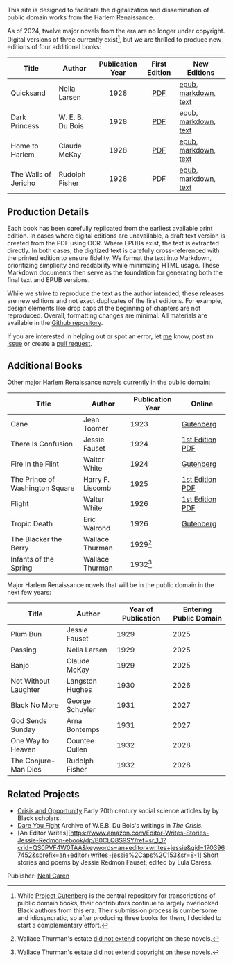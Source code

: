 This site is designed to facilitate the digitalization and dissemination of public domain works from the Harlem Renaissance. 

As of 2024, twelve major novels from the era are no longer under copyright. Digital versions of three currently exist[^g], but we are thrilled to produce new editions of four additional books:

[^g]: While [Project Gutenberg](http://gutenberg.org) is the central repository for transcriptions of public domain books, their contributors continue to largely overlooked Black authors from this era. Their submission process is cumbersome and idiosyncratic, so after producing three books for them, I decided to start a complementary effort. 


| Title                          | Author            | Publication Year | First Edition | New Editions | 
|-------------------------------|-------------------|:-------------------:|:----: |------ |
| Quicksand                     | Nella Larsen      | 1928 | [PDF](https://raw.githubusercontent.com/nealcaren/crisis-and-opportunity-books/main/books/quicksand/quicksand-1928.pdf)                | [epub](https://raw.githubusercontent.com/nealcaren/crisis-and-opportunity-books/main/books/quicksand/quicksand.epub), [markdown](https://raw.githubusercontent.com/nealcaren/crisis-and-opportunity-books/main/books/quicksand/quicksand.md), [text](https://raw.githubusercontent.com/nealcaren/crisis-and-opportunity-books/main/books/quicksand/quicksand.txt) |
| Dark Princess                | W. E. B. Du Bois  | 1928             | [PDF](https://github.com/nealcaren/crisis-and-opportunity-books/raw/main/books/dark-princess/dark-princess-1928.pdf)  | [epub](https://github.com/nealcaren/crisis-and-opportunity-books/raw/main/books/dark-princess/dark-princess.epub), [markdown](https://github.com/nealcaren/crisis-and-opportunity-books/raw/main/books/dark-princess/dark-princess.md), [text](https://github.com/nealcaren/crisis-and-opportunity-books/raw/main/books/dark-princess/dark-princess.txt) |
| Home to Harlem                | Claude McKay      | 1928        | [PDF](https://raw.githubusercontent.com/nealcaren/crisis-and-opportunity-books/main/books/home-to-harlem/home-to-harlem-1928.pdf)    |  [epub](https://raw.githubusercontent.com/nealcaren/crisis-and-opportunity-books/main/books/home-to-harlem/home-to-harlem.epub), [markdown](https://raw.githubusercontent.com/nealcaren/crisis-and-opportunity-books/main/books/home-to-harlem/home-to-harlem.md), [text](https://raw.githubusercontent.com/nealcaren/crisis-and-opportunity-books/main/books/home-to-harlem/home-to-harlem.txt) |
| The Walls of Jericho              | Rudolph Fisher    | 1928       |  [PDF](https://raw.githubusercontent.com/nealcaren/crisis-and-opportunity-books/main/books/the-walls-of-jericho/the-walls-of-jericho-1928.pdf)     | [epub](https://raw.githubusercontent.com/nealcaren/crisis-and-opportunity-books/main/books/the-walls-of-jericho/the-walls-of-jericho.epub), [markdown](https://raw.githubusercontent.com/nealcaren/crisis-and-opportunity-books/main/books/the-walls-of-jericho/the-walls-of-jericho.md), [text](https://raw.githubusercontent.com/nealcaren/crisis-and-opportunity-books/main/books/the-walls-of-jericho/the-walls-of-jericho.txt) | 

## Production Details

Each book has been carefully replicated from the earliest available print edition. In cases where digital editions are unavailable, a draft text version is created from the PDF using OCR. Where EPUBs exist, the text is  extracted directly. In both cases, the digitized text is carefully cross-referenced with the printed edition to ensure fidelity.  We format the text into Markdown, prioritizing simplicity and readability while minimizing HTML usage. These Markdown documents then serve as the foundation for generating both the final text and EPUB versions. 

While we strive to reproduce the text as the author intended, these releases are new editions and not exact duplicates of the first editions. For example, design elements like drop caps at the beginning of chapters are not reproduced. Overall, formatting changes are minimal. All materials are available in the [Github repository](https://github.com/nealcaren/crisis-and-opportunity-books).

If you are interested in helping out or spot an error, let [me](mailto:neal.caren@gmail.com) know, post an [issue](https://github.com/nealcaren/crisis-and-opportunity-books/issues) or create a [pull request](https://github.com/nealcaren/crisis-and-opportunity-books/pulls).


## Additional Books

Other major Harlem Renaissance novels currently in the public domain:

| Title                          | Author            | Publication Year | Online
|-------------------------------|-------------------|---------------------|---------------------|
| Cane                          | Jean Toomer       | 1923                | [Gutenberg](https://www.gutenberg.org/ebooks/60093) |
| There Is Confusion            | Jessie Fauset     | 1924                | [1st Edition PDF](https://www.google.com/books/edition/There_is_Confusion/_xXR-y0YdxoC?hl=en) |
| Fire In the Flint             | Walter White      | 1924                | [Gutenberg](https://www.gutenberg.org/ebooks/69877) |
| The Prince of Washington Square | Harry F. Liscomb | 1925                | [1st Edition PDF](https://www.google.com/books/edition/The_Prince_of_Washington_Square/4h0vAQAAIAAJ?hl=en&gbpv=0) |
| Flight                        | Walter White      | 1926                | [1st Edition PDF](https://www.google.com/books/edition/Flight/emgpAQAAIAAJ?hl=en&gbpv=0)
| Tropic Death                  | Eric Walrond      | 1926                | [Gutenberg](https://www.gutenberg.org/ebooks/71465) |
| The Blacker the Berry         | Wallace Thurman   | 1929[^1]                |
| Infants of the Spring         | Wallace Thurman   | 1932[^1]                |


[^1]: Wallace Thurman's estate [did not extend]( https://exhibits.stanford.edu/copyrightrenewals/catalog?exhibit_id=copyrightrenewals&search_field=search&q=Wallace+Thurman) copyright on these novels. 

Major Harlem Renaissance novels that will be in the public domain in the next few years:

| Title                          | Author            | Year of Publication | Entering Public Domain |
|-------------------------------|-------------------|---------------------|---------------------|
| Plum Bun                      | Jessie Fauset     | 1929                | 2025 |
| Passing                       | Nella Larsen      | 1929                | 2025 |
| Banjo                         | Claude McKay      | 1929                | 2025 |
| Not Without Laughter          | Langston Hughes   | 1930                | 2026 |
| Black No More                 | George Schuyler   | 1931                | 2027 |
| God Sends Sunday              | Arna Bontemps     | 1931                | 2027 |
| One Way to Heaven             | Countee Cullen    | 1932                | 2028 |
| The Conjure-Man Dies          | Rudolph Fisher    | 1932                | 2028 |


## Related Projects

* [Crisis and Opportunity](https://www.crisisopportunity.org) Early 20th century social science articles by by Black scholars.
* [Dare You Fight](https://www.dareyoufight.org) Archive of W.E.B. Du Bois's writings in *The Crisis*.
* [An Editor Writes][https://www.amazon.com/Editor-Writes-Stories-Jessie-Redmon-ebook/dp/B0CLQ8S9SY/ref=sr_1_1?crid=QS0PVF4W0TAA&keywords=an+editor+writes+jessie&qid=1703967452&sprefix=an+editor+writes+jessie%2Caps%2C153&sr=8-1] Short stories and poems by Jessie Redmon Fauset, edited by Lula Caress.

Publisher: [Neal Caren](https://nealcaren.org)